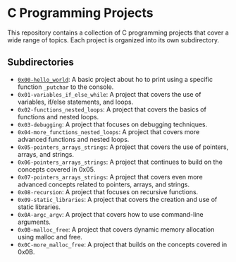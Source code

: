 
# C Programming Projects

This repository contains a collection of C programming projects that cover a wide range of topics. Each project is organized into its own subdirectory.

## Subdirectories

- [`0x00-hello_world`](https://github.com/Aed10/alx-low_level_programming/tree/main/0x00-hello_world): A basic project about ho to print using a specific function `_putchar` to the console.
- `0x01-variables_if_else_while`: A project that covers the use of variables, if/else statements, and loops.
- `0x02-functions_nested_loops`: A project that covers the basics of functions and nested loops.
- `0x03-debugging`: A project that focuses on debugging techniques.
- `0x04-more_functions_nested_loops`: A project that covers more advanced functions and nested loops.
- `0x05-pointers_arrays_strings`: A project that covers the use of pointers, arrays, and strings.
- `0x06-pointers_arrays_strings`: A project that continues to build on the concepts covered in 0x05.
- `0x07-pointers_arrays_strings`: A project that covers even more advanced concepts related to pointers, arrays, and strings.
- `0x08-recursion`: A project that focuses on recursive functions.
- `0x09-static_libraries`: A project that covers the creation and use of static libraries.
- `0x0A-argc_argv`: A project that covers how to use command-line arguments.
- `0x0B-malloc_free`: A project that covers dynamic memory allocation using malloc and free.
- `0x0C-more_malloc_free`: A project that builds on the concepts covered in 0x0B.

